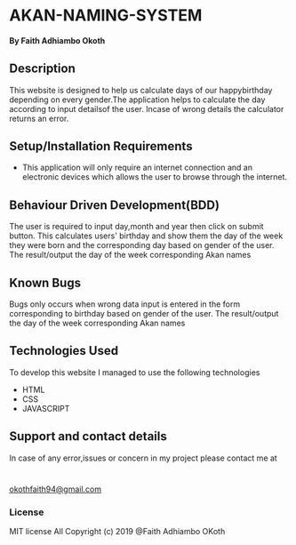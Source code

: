 # AKAN-NAMING-SYSTEM
#### 
#### By **Faith Adhiambo Okoth**
## Description
This website is designed to help us calculate days of our happybirthday depending on every gender.The application helps to calculate the day according to input detailsof the user. Incase of wrong details the calculator returns an error.
## Setup/Installation Requirements
* This application will only require an internet connection and an electronic devices which allows the user to browse through the internet.
## Behaviour Driven Development(BDD)
The user is required to input day,month and year then click on submit button.
This calculates users' birthday and show them the day of the week they were born and the corresponding day based on gender of the user.
The result/output the day of the week corresponding Akan names

## Known Bugs
Bugs only occurs when wrong data input is entered in the form corresponding to birthday based on gender of the user.
The result/output the day of the week corresponding Akan names
## Technologies Used
To develop this website I managed to use the following technologies
* HTML
* CSS
* JAVASCRIPT

## Support and contact details
In case of any error,issues or concern in my project please contact me at
#
okothfaith94@gmail.com
### License
MIT license All Copyright (c) 2019 @Faith Adhiambo OKoth 